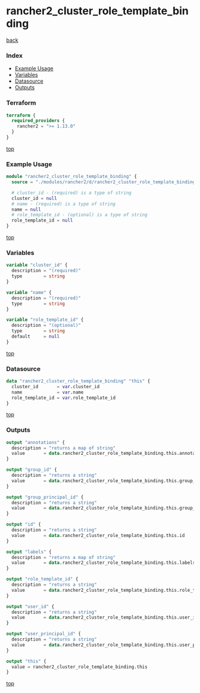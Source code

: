 # rancher2_cluster_role_template_binding

[back](../rancher2.md)

### Index

- [Example Usage](#example-usage)
- [Variables](#variables)
- [Datasource](#datasource)
- [Outputs](#outputs)

### Terraform

```terraform
terraform {
  required_providers {
    rancher2 = ">= 1.13.0"
  }
}
```

[top](#index)

### Example Usage

```terraform
module "rancher2_cluster_role_template_binding" {
  source = "./modules/rancher2/d/rancher2_cluster_role_template_binding"

  # cluster_id - (required) is a type of string
  cluster_id = null
  # name - (required) is a type of string
  name = null
  # role_template_id - (optional) is a type of string
  role_template_id = null
}
```

[top](#index)

### Variables

```terraform
variable "cluster_id" {
  description = "(required)"
  type        = string
}

variable "name" {
  description = "(required)"
  type        = string
}

variable "role_template_id" {
  description = "(optional)"
  type        = string
  default     = null
}
```

[top](#index)

### Datasource

```terraform
data "rancher2_cluster_role_template_binding" "this" {
  cluster_id       = var.cluster_id
  name             = var.name
  role_template_id = var.role_template_id
}
```

[top](#index)

### Outputs

```terraform
output "annotations" {
  description = "returns a map of string"
  value       = data.rancher2_cluster_role_template_binding.this.annotations
}

output "group_id" {
  description = "returns a string"
  value       = data.rancher2_cluster_role_template_binding.this.group_id
}

output "group_principal_id" {
  description = "returns a string"
  value       = data.rancher2_cluster_role_template_binding.this.group_principal_id
}

output "id" {
  description = "returns a string"
  value       = data.rancher2_cluster_role_template_binding.this.id
}

output "labels" {
  description = "returns a map of string"
  value       = data.rancher2_cluster_role_template_binding.this.labels
}

output "role_template_id" {
  description = "returns a string"
  value       = data.rancher2_cluster_role_template_binding.this.role_template_id
}

output "user_id" {
  description = "returns a string"
  value       = data.rancher2_cluster_role_template_binding.this.user_id
}

output "user_principal_id" {
  description = "returns a string"
  value       = data.rancher2_cluster_role_template_binding.this.user_principal_id
}

output "this" {
  value = rancher2_cluster_role_template_binding.this
}
```

[top](#index)